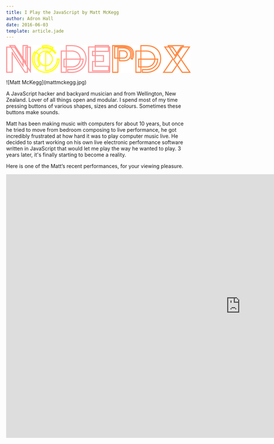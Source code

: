 ```yaml
---
title: I Play the JavaScript by Matt McKegg
author: Adron Hall
date: 2016-06-03
template: article.jade
---
```


![Node PDX 2016](nodepdx-2016-logo.png)

<div class="image float-left">
    ![Matt McKegg](mattmckegg.jpg)
</div>

A JavaScript hacker and backyard musician and from Wellington, New Zealand. Lover of all things open and modular. I spend most of my time pressing buttons of various shapes, sizes and colours. Sometimes these buttons make sounds.

Matt has been making music with computers for about 10 years, but once he tried to move from bedroom composing to live performance, he got incredibly frustrated at how hard it was to play computer music live. He decided to start working on his own live electronic performance software written in JavaScript that would let me play the way he wanted to play. 3 years later, it's finally starting to become a reality.

<span class="more"></span>

Here is one of the Matt’s recent performances, for your viewing pleasure. 

<iframe width="1280" height="720" src="https://www.youtube.com/embed/L2BVDJWHdy0?rel=0&amp;showinfo=0" frameborder="0" allowfullscreen></iframe>